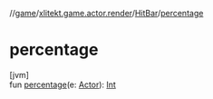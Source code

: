 //[game](../../../index.md)/[xlitekt.game.actor.render](../index.md)/[HitBar](index.md)/[percentage](percentage.md)

# percentage

[jvm]\
fun [percentage](percentage.md)(e: [Actor](../../xlitekt.game.actor/-actor/index.md)): [Int](https://kotlinlang.org/api/latest/jvm/stdlib/kotlin/-int/index.html)
